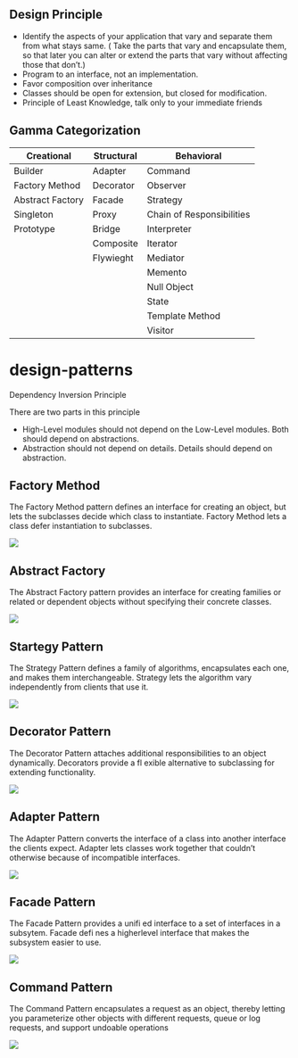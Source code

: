 ## Design Principle
   - Identify the aspects of your application that vary and separate them from what stays same. ( Take the parts that vary and encapsulate them, so that later you can alter or extend the parts that vary without affecting those that don’t.)
   - Program to an interface, not an implementation.
   - Favor composition over inheritance
   - Classes should be open for extension, but closed for modification.
   - Principle of Least Knowledge, talk only to your immediate friends
   
## Gamma Categorization

| Creational        | Structural    |   Behavioral              |
| -------------     | ------------- | ------------------------  | 
| Builder           | Adapter       | Command                   |
| Factory Method    | Decorator     | Observer                  |
| Abstract Factory  | Facade        | Strategy                  |
| Singleton         | Proxy         | Chain of Responsibilities |
| Prototype         | Bridge        | Interpreter               |
|                   | Composite     | Iterator                  |
|                   | Flywieght     | Mediator                  |
|                   |               | Memento                   |
|                   |               | Null Object               |
|                   |               | State                     |
|                   |               | Template Method           |
|                   |               | Visitor                   |


# design-patterns

Dependency Inversion Principle

There are two parts in this principle
- High-Level modules should not depend on the Low-Level modules. Both should depend on abstractions.
- Abstraction should not depend on details. Details should depend on abstraction.

## Factory Method
The Factory Method pattern defines an interface for creating an object, but lets the subclasses decide which class to instantiate. Factory Method lets a class defer instantiation to subclasses.


![](diagrams/FactoryMethod.JPG)

## Abstract Factory
The Abstract Factory pattern provides an interface for creating families or related or dependent objects without specifying their concrete classes.

![](diagrams/AbstractFactory.JPG)

## Startegy Pattern
The Strategy Pattern defines a family of algorithms, encapsulates each one, and makes them interchangeable. Strategy lets the algorithm vary independently from clients that use it.

![](diagrams/StrategyPattern.JPG)

## Decorator Pattern
The Decorator Pattern attaches additional responsibilities to an object dynamically. Decorators provide a fl exible alternative to
subclassing for extending functionality.

![](diagrams/DecoratorPattern.JPG)

## Adapter Pattern
The Adapter Pattern converts the interface of a class into another interface the clients expect. Adapter lets classes work together that couldn’t otherwise because of incompatible interfaces.

![](diagrams/AdapterPattern.JPG)

## Facade Pattern
The Facade Pattern provides a unifi ed interface to a set of interfaces in a subsytem. Facade defi nes a higherlevel interface that makes the subsystem easier to use.

![](diagrams/FacadePattern.JPG)

## Command Pattern
The Command Pattern encapsulates a request as an object, thereby letting you parameterize other objects with different requests, queue or log requests, and support undoable operations

![](diagrams/CommandPattern.JPG)



